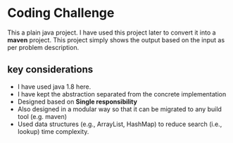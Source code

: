 # Coding Challenge

This a plain java project. I have used this project later to convert it into a **maven** project. This project simply shows the output based on the input as per problem description.


## key considerations

- I have used java 1.8 here. 
- I have kept the abstraction separated from the concrete implementation 
- Designed based on **Single responsibility**
- Also designed in a modular way so that it can be migrated to any build tool (e.g. maven)
- Used data structures (e.g., ArrayList, HashMap) to reduce search (i.e., lookup) time complexity. 



